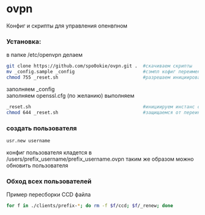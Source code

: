 # ovpn
Конфиг и скрипты для управления опенвпном

### Установка:
в папке /etc/openvpn делаем
```bash
git clone https://github.com/spo0okie/ovpn.git .  #скачиваем скрипты
mv _config.sample _config                         #сэмпл кофиг переименовываем в боевой
chmod 755 _reset.sh                               #разрешаем инициировать инстанс openvpn
```
  
заполняем _config  
заполняем openssl.cfg (по желанию)
выполняем  
  
```bash
_reset.sh                                         #инициируем инстанс openvpn
chmod 644 _reset.sh                               #защищаемся от переинициализации боевого инстанса
```

### создать пользователя
```bash
usr.new username
```
конфиг пользователя кладется в /users/prefix_username/prefix_username.ovpn
таким же образом можно обновить пользователя

### Обход всех пользователей
Пример пересборки CCD файла
```bash
for f in ./clients/prefix-*; do rm -f $f/ccd; $f/_renew; done
```
